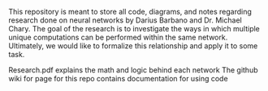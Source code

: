 
This repository is meant to store all code, diagrams, and notes regarding research done on neural networks by Darius Barbano and Dr. Michael Chary. The goal of the research is to investigate the ways in which multiple unique computations can be performed within the same network. Ultimately, we would like to formalize this relationship and apply it to some task.


Research.pdf explains the math and logic behind each network
The github wiki for page for this repo contains documentation for using code
